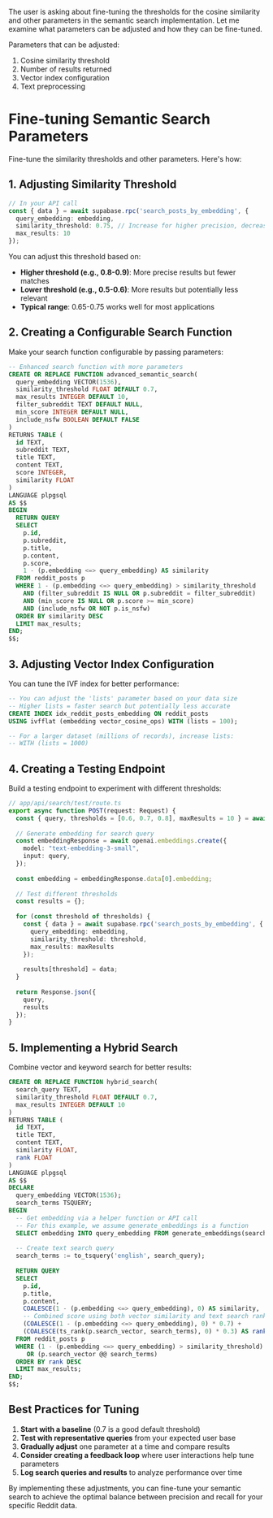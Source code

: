 The user is asking about fine-tuning the thresholds for the cosine similarity and other parameters in the semantic search implementation. Let me examine what parameters can be adjusted and how they can be fine-tuned.

Parameters that can be adjusted:

1. Cosine similarity threshold
2. Number of results returned
3. Vector index configuration
4. Text preprocessing

# Fine-tuning Semantic Search Parameters

Fine-tune the similarity thresholds and other parameters. Here's how:

## 1. Adjusting Similarity Threshold

```typescript
// In your API call
const { data } = await supabase.rpc('search_posts_by_embedding', {
  query_embedding: embedding,
  similarity_threshold: 0.75, // Increase for higher precision, decrease for better recall
  max_results: 10
});
```

You can adjust this threshold based on:
- **Higher threshold (e.g., 0.8-0.9)**: More precise results but fewer matches
- **Lower threshold (e.g., 0.5-0.6)**: More results but potentially less relevant
- **Typical range**: 0.65-0.75 works well for most applications

## 2. Creating a Configurable Search Function

Make your search function configurable by passing parameters:

```sql
-- Enhanced search function with more parameters
CREATE OR REPLACE FUNCTION advanced_semantic_search(
  query_embedding VECTOR(1536),
  similarity_threshold FLOAT DEFAULT 0.7,
  max_results INTEGER DEFAULT 10,
  filter_subreddit TEXT DEFAULT NULL,
  min_score INTEGER DEFAULT NULL,
  include_nsfw BOOLEAN DEFAULT FALSE
)
RETURNS TABLE (
  id TEXT,
  subreddit TEXT,
  title TEXT,
  content TEXT,
  score INTEGER,
  similarity FLOAT
)
LANGUAGE plpgsql
AS $$
BEGIN
  RETURN QUERY
  SELECT
    p.id,
    p.subreddit,
    p.title,
    p.content,
    p.score,
    1 - (p.embedding <=> query_embedding) AS similarity
  FROM reddit_posts p
  WHERE 1 - (p.embedding <=> query_embedding) > similarity_threshold
    AND (filter_subreddit IS NULL OR p.subreddit = filter_subreddit)
    AND (min_score IS NULL OR p.score >= min_score)
    AND (include_nsfw OR NOT p.is_nsfw)
  ORDER BY similarity DESC
  LIMIT max_results;
END;
$$;
```

## 3. Adjusting Vector Index Configuration

You can tune the IVF index for better performance:

```sql
-- You can adjust the 'lists' parameter based on your data size
-- Higher lists = faster search but potentially less accurate
CREATE INDEX idx_reddit_posts_embedding ON reddit_posts 
USING ivfflat (embedding vector_cosine_ops) WITH (lists = 100);

-- For a larger dataset (millions of records), increase lists:
-- WITH (lists = 1000)
```

## 4. Creating a Testing Endpoint

Build a testing endpoint to experiment with different thresholds:

```typescript
// app/api/search/test/route.ts
export async function POST(request: Request) {
  const { query, thresholds = [0.6, 0.7, 0.8], maxResults = 10 } = await request.json();
  
  // Generate embedding for search query
  const embeddingResponse = await openai.embeddings.create({
    model: "text-embedding-3-small",
    input: query,
  });
  
  const embedding = embeddingResponse.data[0].embedding;
  
  // Test different thresholds
  const results = {};
  
  for (const threshold of thresholds) {
    const { data } = await supabase.rpc('search_posts_by_embedding', {
      query_embedding: embedding,
      similarity_threshold: threshold,
      max_results: maxResults
    });
    
    results[threshold] = data;
  }
  
  return Response.json({ 
    query,
    results
  });
}
```

## 5. Implementing a Hybrid Search

Combine vector and keyword search for better results:

```sql
CREATE OR REPLACE FUNCTION hybrid_search(
  search_query TEXT,
  similarity_threshold FLOAT DEFAULT 0.7,
  max_results INTEGER DEFAULT 10
)
RETURNS TABLE (
  id TEXT,
  title TEXT,
  content TEXT,
  similarity FLOAT,
  rank FLOAT
)
LANGUAGE plpgsql
AS $$
DECLARE
  query_embedding VECTOR(1536);
  search_terms TSQUERY;
BEGIN
  -- Get embedding via a helper function or API call
  -- For this example, we assume generate_embeddings is a function
  SELECT embedding INTO query_embedding FROM generate_embeddings(search_query);
  
  -- Create text search query
  search_terms := to_tsquery('english', search_query);
  
  RETURN QUERY
  SELECT
    p.id,
    p.title,
    p.content,
    COALESCE(1 - (p.embedding <=> query_embedding), 0) AS similarity,
    -- Combined score using both vector similarity and text search rank
    (COALESCE(1 - (p.embedding <=> query_embedding), 0) * 0.7) + 
    (COALESCE(ts_rank(p.search_vector, search_terms), 0) * 0.3) AS rank
  FROM reddit_posts p
  WHERE (1 - (p.embedding <=> query_embedding) > similarity_threshold)
     OR (p.search_vector @@ search_terms)
  ORDER BY rank DESC
  LIMIT max_results;
END;
$$;
```

## Best Practices for Tuning

1. **Start with a baseline** (0.7 is a good default threshold)
2. **Test with representative queries** from your expected user base
3. **Gradually adjust** one parameter at a time and compare results
4. **Consider creating a feedback loop** where user interactions help tune parameters
5. **Log search queries and results** to analyze performance over time

By implementing these adjustments, you can fine-tune your semantic search to achieve the optimal balance between precision and recall for your specific Reddit data.
